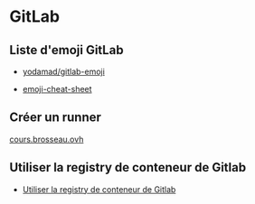 # GitLab

## Liste d'emoji GitLab

- [yodamad/gitlab-emoji](https://github.com/yodamad/gitlab-emoji)

- [emoji-cheat-sheet](https://www.webfx.com/tools/emoji-cheat-sheet/)

## Créer un runner 

[cours.brosseau.ovh](https://cours.brosseau.ovh/tp/ci/gitlab/runner.html)

## Utiliser la registry de conteneur de Gitlab

- [Utiliser la registry de conteneur de Gitlab](https://blog.stephane-robert.info/post/gitlab-container-docker-registry/)

